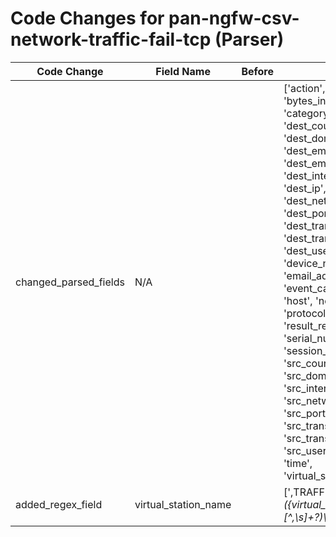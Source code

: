 # Code Changes for pan-ngfw-csv-network-traffic-fail-tcp (Parser)

| Code Change | Field Name | Before | After |
|-------------|------------|--------|-------|
| changed_parsed_fields | N/A |  | ['action', 'bytes', 'bytes_in', 'bytes_out', 'category', 'dest_country', 'dest_domain', 'dest_email_address', 'dest_email_domain', 'dest_interface', 'dest_ip', 'dest_network_zone', 'dest_port', 'dest_translated_ip', 'dest_translated_port', 'dest_user', 'device_name', 'email_address', 'event_category', 'host', 'network_app', 'protocol', 'result_reason', 'rule', 'serial_num', 'session_id', 'src_country', 'src_domain', 'src_interface', 'src_ip', 'src_network_zone', 'src_port', 'src_translated_ip', 'src_translated_port', 'src_user', 'subtype', 'time', 'virtual_station_name'] |
| added_regex_field | virtual_station_name |  | [',TRAFFIC,([^,]*,){11}({virtual_station_name}[^,\s]+?)\s*,'] |